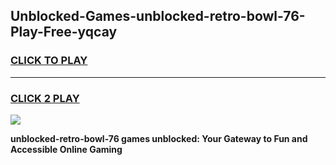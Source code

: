 
## Unblocked-Games-unblocked-retro-bowl-76-Play-Free-yqcay
<h3>
<a href="https://premium76.site?title=unblocked-retro-bowl-76&ref=20M">CLICK TO PLAY</a></h3>
<hr>

<h3>
<a href="https://premium76.site?title=unblocked-retro-bowl-76&ref=20M">CLICK 2 PLAY</a>
  
</h3>

<a href="https://premium76.site?title=unblocked-retro-bowl-76&ref=19M"><img src="https://clearcache.store/games.png"></a>


**unblocked-retro-bowl-76 games unblocked: Your Gateway to Fun and Accessible Online Gaming**
